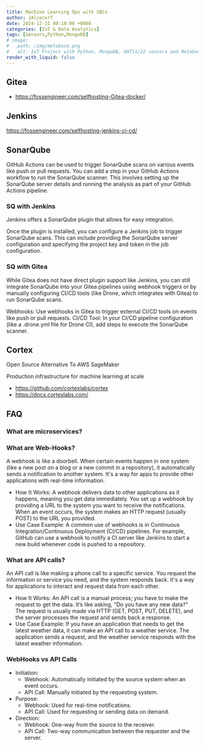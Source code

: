 ```yaml
---
title: Machine Learning Ops with SBCs
author: JAlcocerT
date: 2024-12-31 00:10:00 +0800
categories: [IoT & Data Analytics]
tags: [Sensors,Python,MongoDB]
# image:
#   path: /img/metabase.png
#   alt: IoT Project with Python, MongoDB, DHT11/22 sensors and Metabase.
render_with_liquid: false
---
```





## Gitea

* <https://fossengineer.com/selfhosting-Gitea-docker/>

## Jenkins

<https://fossengineer.com/selfhosting-jenkins-ci-cd/>

## SonarQube

GitHub Actions can be used to trigger SonarQube scans on various events like push or pull requests.
You can add a step in your GitHub Actions workflow to run the SonarQube scanner. This involves setting up the SonarQube server details and running the analysis as part of your GitHub Actions pipeline.

### SQ with Jenkins

Jenkins offers a SonarQube plugin that allows for easy integration.

Once the plugin is installed, you can configure a Jenkins job to trigger SonarQube scans. This can include providing the SonarQube server configuration and specifying the project key and token in the job configuration.

### SQ with Gitea
While Gitea does not have direct plugin support like Jenkins, you can still integrate SonarQube into your Gitea pipelines using webhook triggers or by manually configuring CI/CD tools (like Drone, which integrates with Gitea) to run SonarQube scans.

Webhooks: Use webhooks in Gitea to trigger external CI/CD tools on events like push or pull requests.
CI/CD Tool: In your CI/CD pipeline configuration (like a .drone.yml file for Drone CI), add steps to execute the SonarQube scanner.


## Cortex

Open Source Alternative To AWS SageMaker

Production infrastructure for machine learning at scale


* <https://github.com/cortexlabs/cortex>
* <https://docs.cortexlabs.com/>




## FAQ

### What are microservices?

### What are Web-Hooks?

A webhook is like a doorbell. When certain events happen in one system (like a new post on a blog or a new commit in a repository), it automatically sends a notification to another system. It's a way for apps to provide other applications with real-time information.

* How It Works: A webhook delivers data to other applications as it happens, meaning you get data immediately. You set up a webhook by providing a URL to the system you want to receive the notifications. When an event occurs, the system makes an HTTP request (usually POST) to the URL you provided.
* Use Case Example: A common use of webhooks is in Continuous Integration/Continuous Deployment (CI/CD) pipelines. For example, GitHub can use a webhook to notify a CI server like Jenkins to start a new build whenever code is pushed to a repository.

### What are API calls?

An API call is like making a phone call to a specific service. You request the information or service you need, and the system responds back. It's a way for applications to interact and request data from each other.

* How It Works: An API call is a manual process; you have to make the request to get the data. It’s like asking, "Do you have any new data?" The request is usually made via HTTP (GET, POST, PUT, DELETE), and the server processes the request and sends back a response.
* Use Case Example: If you have an application that needs to get the latest weather data, it can make an API call to a weather service. The application sends a request, and the weather service responds with the latest weather information.

### WebHooks vs API Calls

* Initiation:
  * Webhook: Automatically initiated by the source system when an event occurs.
  * API Call: Manually initiated by the requesting system.
* Purpose:
  * Webhook: Used for real-time notifications.
  * API Call: Used for requesting or sending data on demand.
* Direction:
  * Webhook: One-way from the source to the receiver.
  * API Call: Two-way communication between the requester and the server.